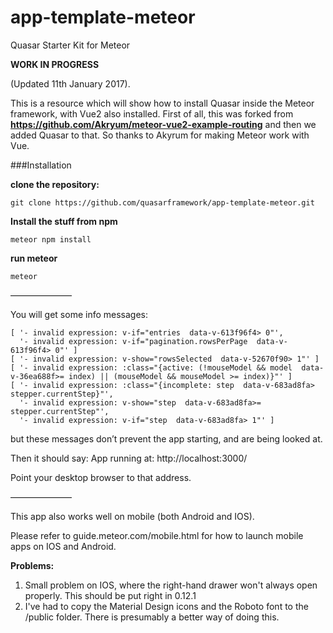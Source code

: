 # app-template-meteor
Quasar Starter Kit for Meteor

**WORK IN PROGRESS**

(Updated 11th January 2017).

This is a resource which will show how to install Quasar inside the Meteor framework, with Vue2 also installed.
First of all, this was forked from **https://github.com/Akryum/meteor-vue2-example-routing**
and then we added Quasar to that. So thanks to Akyrum for making Meteor work with Vue.

###Installation 

**clone the repository:**

```
git clone https://github.com/quasarframework/app-template-meteor.git
```

**Install the stuff from npm**

```
meteor npm install
```


**run meteor**

```
meteor
```

———————


You will get some info messages:
```
[ '- invalid expression: v-if="entries  data-v-613f96f4> 0"',
  '- invalid expression: v-if="pagination.rowsPerPage  data-v-613f96f4> 0"' ]
[ '- invalid expression: v-show="rowsSelected  data-v-52670f90> 1"' ]
[ '- invalid expression: :class="{active: (!mouseModel && model  data-v-36ea688f>= index) || (mouseModel && mouseModel >= index)}"' ]
[ '- invalid expression: :class="{incomplete: step  data-v-683ad8fa> stepper.currentStep}"',
  '- invalid expression: v-show="step  data-v-683ad8fa>= stepper.currentStep"',
  '- invalid expression: v-if="step  data-v-683ad8fa> 1"' ]
```

but these messages don’t prevent the app starting, and are being looked at.

Then it should say:
App running at: http://localhost:3000/

Point your desktop browser to that address.

———————

This app also works well on mobile (both Android and IOS).

Please refer to guide.meteor.com/mobile.html for how to launch mobile apps on IOS and Android.

**Problems:**

1) Small problem on IOS, where the right-hand drawer won't always open properly. This should be put right in 0.12.1
2) I've had to copy the Material Design icons and the Roboto font to the /public folder.
There is presumably a better way of doing this.

